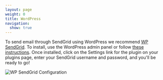 ```yaml
---
layout: page
weight: 0
title: WordPress
navigation:
  show: true
---
```

To send email through SendGrid using WordPress we recommend [WP SendGrid](http://wordpress.org/extend/plugins/wp-sendgrid/). To install, use the WordPress admin panel or follow [these instructions](http://wordpress.org/extend/plugins/wp-sendgrid/installation/). Once installed, click on the Settings link for the plugin on your plugins page, enter your SendGrid username and password, and you'll be ready to go!

![]({{root_url}}/images/wordpress.png "WP SendGrid Configuration")
